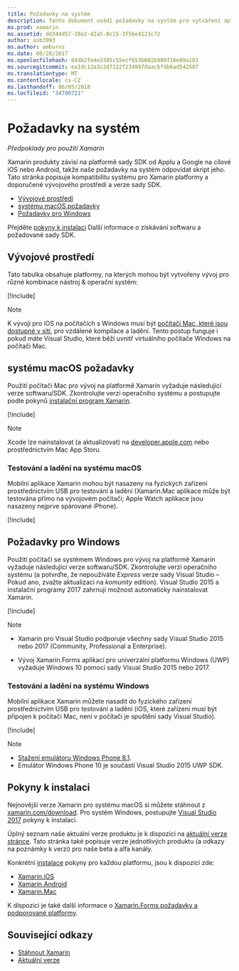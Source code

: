 ```yaml
---
title: Požadavky na systém
description: Tento dokument uvádí požadavky na systém pro vytváření aplikací pomocí Xamarinu na počítačích Mac a Windows. Taky obsahuje odkazy na pokyny k instalaci.
ms.prod: xamarin
ms.assetid: dd344d57-18e2-42a5-8c15-3f5be4123c72
author: asb3993
ms.author: amburns
ms.date: 08/28/2017
ms.openlocfilehash: 04db2fe4e3385c55ecf653b002b909f16e99a101
ms.sourcegitcommit: ea1dc12a3c2d7322f234997daacbfdb6ad542507
ms.translationtype: MT
ms.contentlocale: cs-CZ
ms.lasthandoff: 06/05/2018
ms.locfileid: "34780721"
---
```

# <a name="system-requirements"></a>Požadavky na systém

_Předpoklady pro použití Xamarin_

Xamarin produkty závisí na platformě sady SDK od Applu a Google na cílové iOS nebo Android, takže naše požadavky na systém odpovídat skript jeho. Tato stránka popisuje kompatibilitu systému pro Xamarin platformy a doporučené vývojového prostředí a verze sady SDK.

- [Vývojové prostředí](#devenv)
- [systému macOS požadavky](#mac)
- [Požadavky pro Windows](#windows)

Přejděte [pokyny k instalaci](#install) Další informace o získávání softwaru a požadované sady SDK.

<a name="devenv" />

## <a name="development-environments"></a>Vývojové prostředí

Tato tabulka obsahuje platformy, na kterých mohou být vytvořeny vývoj pro různé kombinace nástroj & operační systém:

[!include[](~/cross-platform/includes/development-environment.md)]


> [!NOTE]
> K vývoji pro iOS na počítačích s Windows musí být [počítači Mac, které jsou dostupné v síti](~/ios/get-started/installation/windows/connecting-to-mac/index.md), pro vzdálené kompilace a ladění. Tento postup funguje i pokud máte Visual Studio, které běží uvnitř virtuálního počítače Windows na počítači Mac.

<a name="mac" />

## <a name="macos-requirements"></a>systému macOS požadavky

Použití počítači Mac pro vývoj na platformě Xamarin vyžaduje následující verze softwaru/SDK. Zkontrolujte verzi operačního systému a postupujte podle pokynů [instalační program Xamarin](#install).

[!include[](~/cross-platform/includes/macos-requirements.md)]

> [!NOTE]
> Xcode lze nainstalovat (a aktualizovat) na [developer.apple.com](https://developer.apple.com/xcode/download/) nebo prostřednictvím Mac App Storu.

### <a name="testing--debugging-on-macos"></a>Testování a ladění na systému macOS

Mobilní aplikace Xamarin mohou být nasazeny na fyzických zařízení prostřednictvím USB pro testování a ladění (Xamarin.Mac aplikace může být testována přímo na vývojovém počítači; Apple Watch aplikace jsou nasazeny nejprve spárované iPhone).

[!include[](~/cross-platform/includes/macos-testing.md)]


<a name="windows" />

## <a name="windows-requirements"></a>Požadavky pro Windows

Použití počítači se systémem Windows pro vývoj na platformě Xamarin vyžaduje následující verze softwaru/SDK.
Zkontrolujte verzi operačního systému (a potvrďte, že nepoužíváte *Express* verze sady Visual Studio – Pokud ano, zvažte aktualizaci na *komunity* edition).
Visual Studio 2015 a instalační programy 2017 zahrnují možnost automaticky nainstalovat Xamarin.

[!include[](~/cross-platform/includes/windows-requirements.md)]


> [!NOTE]
>
>* Xamarin pro Visual Studio podporuje všechny sady Visual Studio 2015 nebo 2017 (Community, Professional a Enterprise).
>
>* Vývoj Xamarin.Forms aplikací pro univerzální platformu Windows (UWP) vyžaduje Windows 10 pomocí sady Visual Studio 2015 nebo 2017.


### <a name="testing--debugging-on-windows"></a>Testování a ladění na systému Windows

Mobilní aplikace Xamarin můžete nasadit do fyzického zařízení prostřednictvím USB pro testování a ladění (iOS, které zařízení musí být připojen k počítači Mac, není v počítači je spuštění sady Visual Studio).

[!include[](~/cross-platform/includes/windows-testing.md)]


> [!NOTE]
>
>* [Stažení emulátoru Windows Phone 8.1](https://www.microsoft.com/download/details.aspx?id=43719).
>* Emulátor Windows Phone 10 je součástí Visual Studio 2015 UWP SDK.

<a name="install" />

## <a name="installation-instructions"></a>Pokyny k instalaci

Nejnovější verze Xamarin pro systému macOS si můžete stáhnout z [xamarin.com/download](http://xamarin.com/download). Pro systém Windows, postupujte [Visual Studio 2017](https://docs.microsoft.com/visualstudio/install/install-visual-studio) pokyny k instalaci.

Úplný seznam naše aktuální verze produktu je k dispozici na [aktuální verze stránce](http://developer.xamarin.com/releases/current/). Tato stránka také popisuje verze jednotlivých produktu (a odkazy na poznámky k verzi) pro naše beta a alfa kanály.

Konkrétní [instalace](~/cross-platform/get-started/installation/index.md) pokyny pro každou platformu, jsou k dispozici zde:

- [Xamarin.iOS](~/ios/get-started/installation/index.md)
- [Xamarin.Android](~/android/get-started/installation/index.md)
- [Xamarin.Mac](~/mac/get-started/installation.md)

K dispozici je také další informace o [Xamarin.Forms požadavky a podporované platformy](~/xamarin-forms/get-started/installation.md).


## <a name="related-links"></a>Související odkazy

- [Stáhnout Xamarin](https://xamarin.com/download/)
- [Aktuální verze](https://developer.xamarin.com/releases/current/)

